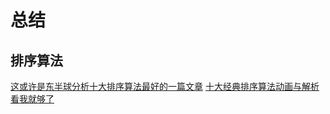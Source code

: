 # 总结

## 排序算法

[这或许是东半球分析十大排序算法最好的一篇文章](https://www.cxyxiaowu.com/725.html)
[十大经典排序算法动画与解析看我就够了](https://www.cxyxiaowu.com/2026.html)
